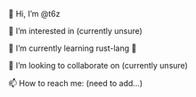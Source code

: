 👋 Hi, I’m @t6z

👀 I’m interested in (currently unsure)

🌱 I’m currently learning rust-lang 🦀

💞️ I’m looking to collaborate on (currently unsure)

📫 How to reach me: (need to add...)

<!---
t6z/t6z is a ✨ special ✨ repository because its `README.md` (this file) appears on your GitHub profile.
You can click the Preview link to take a look at your changes.
--->
